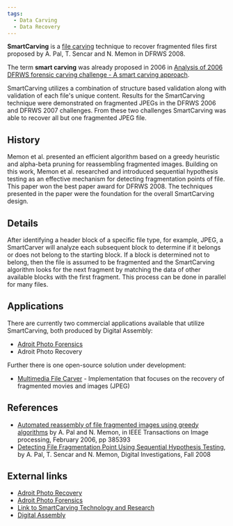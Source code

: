 ```yaml
---
tags:
  - Data Carving
  - Data Recovery
---
```

**SmartCarving** is a [file carving](file_carving.md) technique to recover
fragmented files first proposed by A.  Pal, T. Sencar and N. Memon in DFRWS
2008.

The term **smart carving** was already proposed in 2006 in
[Analysis of 2006 DFRWS forensic carving challenge - A smart carving approach](http://sandbox.dfrws.org/2006/mora/dfrws2006.pdf).

SmartCarving utilizes a combination of structure based validation along
with validation of each file's unique content. Results for the
SmartCarving technique were demonstrated on fragmented JPEGs in the
DFRWS 2006 and DFRWS 2007 challenges. From these two challenges
SmartCarving was able to recover all but one fragmented JPEG file.

## History

Memon et al. presented an efficient algorithm based on a greedy heuristic and
alpha-beta pruning for reassembling fragmented images. Building on this work,
Memon et al. researched and introduced sequential hypothesis testing as an
effective mechanism for detecting fragmentation points of file. This paper won
the best paper award for DFRWS 2008. The techniques presented in the paper were
the foundation for the overall SmartCarving design.

## Details

After identifying a header block of a specific file type, for example,
JPEG, a SmartCarver will analyze each subsequent block to determine if
it belongs or does not belong to the starting block. If a block is
determined not to belong, then the file is assumed to be fragmented and
the SmartCarving algorithm looks for the next fragment by matching the
data of other available blocks with the first fragment. This process can
be done in parallel for many files.

## Applications

There are currently two commercial applications available that utilize
SmartCarving, both produced by Digital Assembly:

- [Adroit Photo Forensics](adroit_photo_forensics.md)
- Adroit Photo Recovery

Further there is one open-source solution under development:

- [Multimedia File Carver](https://github.com/rpoisel/mmc) -
  Implementation that focuses on the recovery of fragmented movies and
  images (JPEG)

## References

* [Automated reassembly of file fragmented images using greedy algorithms](https://www.werecoverdata.com/technology/research/pubs/ieee-trans-2006.pdf)
  by A. Pal and N. Memon, in IEEE Transactions on Image processing, February 2006, pp 385­393
* [Detecting File Fragmentation Point Using Sequential Hypothesis Testing](https://www.werecoverdata.com),
  by A. Pal, T. Sencar and N. Memon, Digital Investigations, Fall 2008

## External links

* [Adroit Photo Recovery](https://www.werecoverdata.com/products/adroit-photo-recovery/)
* [Adroit Photo Forensics](https://www.werecoverdata.com/products/adroit-photo-forensics/)
* [Link to SmartCarving Technology and Research](https://www.werecoverdata.com/technology/)
* [Digital Assembly](https://www.werecoverdata.com)
